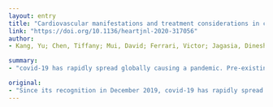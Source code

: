 ```yaml
---
layout: entry
title: "Cardiovascular manifestations and treatment considerations in covid-19"
link: "https://doi.org/10.1136/heartjnl-2020-317056"
author:
- Kang, Yu; Chen, Tiffany; Mui, David; Ferrari, Victor; Jagasia, Dinesh; Scherrer-Crosbie, Marielle; Chen, Yucheng; Han, Yuchi

summary:
- "covid-19 has rapidly spread globally causing a pandemic. Pre-existing comorbidities are associated with a greater severity and higher fatality rate. Covid-19 contributes to cardiovascular complications, including acute coronary syndrome, myocarditis, stress-cardiomyopathy, arrhythmias, cardiogenic shock, and cardiac arrest. Specific cardiovascular considerations are also necessary in supportive treatment with anticoagulation."

original:
- "Since its recognition in December 2019, covid-19 has rapidly spread globally causing a pandemic. Pre-existing comorbidities such as hypertension, diabetes, and cardiovascular disease are associated with a greater severity and higher fatality rate of covid-19. Furthermore, covid-19 contributes to cardiovascular complications, including acute myocardial injury as a result of acute coronary syndrome, myocarditis, stress-cardiomyopathy, arrhythmias, cardiogenic shock, and cardiac arrest. The cardiovascular interactions of covid-19 have similarities to that of severe acute respiratory syndrome, Middle East respiratory syndrome and influenza. Specific cardiovascular considerations are also necessary in supportive treatment with anticoagulation, the continued use of renin-angiotensin-aldosterone system inhibitors, arrhythmia monitoring, immunosuppression or modulation, and mechanical circulatory support."
---
```


